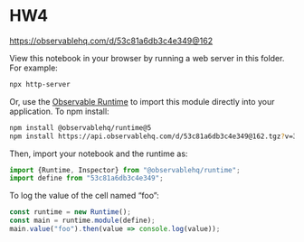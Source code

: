 # HW4

https://observablehq.com/d/53c81a6db3c4e349@162

View this notebook in your browser by running a web server in this folder. For
example:

~~~sh
npx http-server
~~~

Or, use the [Observable Runtime](https://github.com/observablehq/runtime) to
import this module directly into your application. To npm install:

~~~sh
npm install @observablehq/runtime@5
npm install https://api.observablehq.com/d/53c81a6db3c4e349@162.tgz?v=3
~~~

Then, import your notebook and the runtime as:

~~~js
import {Runtime, Inspector} from "@observablehq/runtime";
import define from "53c81a6db3c4e349";
~~~

To log the value of the cell named “foo”:

~~~js
const runtime = new Runtime();
const main = runtime.module(define);
main.value("foo").then(value => console.log(value));
~~~

